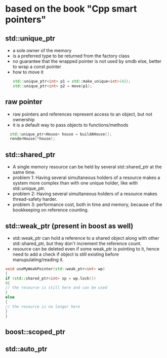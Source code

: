 # based on the book "Cpp smart pointers"

## std::unique_ptr
* a sole owner of the memory
* is a preferred type to be returned from the factory class
* no guarantee that the wrapped pointer is not used by smdb else, better to wrap a const pointer
* how to move it
  ``` c++
  std::unique_ptr<int> p1 = std::make_unique<int>(42);
  std::unique_ptr<int> p2 = move(p1);
  ```

## raw pointer 
* raw pointers and references represent access to an object, but not ownership
* it is a default way to pass objects to functions/methods
``` c++
  std::unique_ptr<House> house = buildAHouse();
  renderHouse(*house);
```
## std::shared_ptr 
* A single memory resource can be held by several std::shared_ptr at the same time.
* problem 1: Having several simultaneous holders of a resource makes a system more complex than with one unique holder, like with std::unique_ptr.
* problem 2: Having several simultaneous holders of a resource makes thread-safety harder.
* problem 3: performance cost, both in time and memory, because of the bookkeeping on reference counting.
## std::weak_ptr (present in boost as well)
* std::weak_ptr can hold a reference to a shared object along with other std::shared_ptr, but they don't increment the reference count.
* resource can be deleted even if some weak_ptr is pointing to it, hence need to add a check if object is still existing before manupulating/reading it. 
``` c++
void useMyWeakPointer(std::weak_ptr<int> wp)
{
if (std::shared_ptr<int> sp = wp.lock())
9{
// the resource is still here and can be used
}
else
{
// the resource is no longer here
}
}
```
## boost::scoped_ptr
## std::auto_ptr

